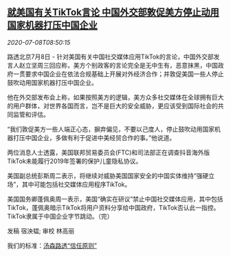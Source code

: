 <!--1594200194000-->
[就美国有关TikTok言论 中国外交部敦促美方停止动用国家机器打压中国企业](https://cn.reuters.com/article/china-response-usa-tiktok-0708-wedn-idCNKBS24914G)
------

<div><i>2020-07-08T08:50:15</i></div><div class="StandardArticleBody_body"><p>路透北京7月8日 - 针对美国有关中国社交媒体应用TikTok的言论，中国外交部发言人赵立坚周三回应称，美方个别政客的言论完全是无中生有，恶意抹黑，中国政府一贯要求中国企业在依法合规基础上开展对外经济合作；并敦促美国一些人停止鼓吹动用国家机器打压中国企业。 </p><p>他在外交部发布会上称，如果按照美方的逻辑，美方众多社交媒体在全球拥有巨大的用户群体，对世界各国而言，岂不是巨大的安全威胁，更应该受到国际社会的共同监管和评估。 </p><p>“我们敦促美方一些人端正心态，摒弃偏见，不要以己度人，停止鼓吹动用国家机器打压中国企业，多做有利于促进中美经贸合作的事。”他说道。     </p><p>两位消息人士透露，美国联邦贸易委员会(FTC)和司法部正在调查抖音海外版TikTok未能履行2019年签署的保护儿童隐私协议。 </p><p>美国副总统彭斯周二表示，将继续对威胁美国国家安全的中国实体维持“强硬立场”，其中可能包括社交媒体应用程序TikTok。 </p><p>美国国务卿蓬佩奥周一表示，美国“确实在研议”禁止中国社交媒体应用，其中包括TikTok，蓬佩奥暗示TikTok将用户资料分享给中国政府，TikTok否认此一指控。TikTok隶属于中国企业字节跳动。（完）  </p><div class="Attribution_container"><div class="Attribution_attribution"><p class="Attribution_content">发稿 宿泱韫; 审校 林高丽 </p></div></div><div class="StandardArticleBody_trustBadgeContainer"><span class="StandardArticleBody_trustBadgeTitle">我们的标准：</span><span class="trustBadgeUrl"><a href="https://www.thomsonreuters.cn/content/dam/openweb/documents/pdf/china/brochures/about-us-1.pdf">汤森路透“信任原则”</a></span></div></div>
